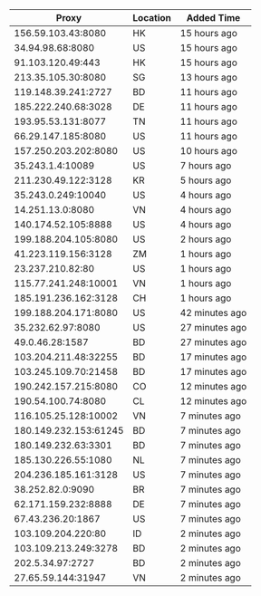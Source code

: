 | Proxy | Location | Added Time |
|---------|----------|------------|
| 156.59.103.43:8080 | HK | 15 hours ago |
| 34.94.98.68:8080 | US | 15 hours ago |
| 91.103.120.49:443 | HK | 15 hours ago |
| 213.35.105.30:8080 | SG | 13 hours ago |
| 119.148.39.241:2727 | BD | 11 hours ago |
| 185.222.240.68:3028 | DE | 11 hours ago |
| 193.95.53.131:8077 | TN | 11 hours ago |
| 66.29.147.185:8080 | US | 11 hours ago |
| 157.250.203.202:8080 | US | 10 hours ago |
| 35.243.1.4:10089 | US | 7 hours ago |
| 211.230.49.122:3128 | KR | 5 hours ago |
| 35.243.0.249:10040 | US | 4 hours ago |
| 14.251.13.0:8080 | VN | 4 hours ago |
| 140.174.52.105:8888 | US | 4 hours ago |
| 199.188.204.105:8080 | US | 2 hours ago |
| 41.223.119.156:3128 | ZM | 1 hours ago |
| 23.237.210.82:80 | US | 1 hours ago |
| 115.77.241.248:10001 | VN | 1 hours ago |
| 185.191.236.162:3128 | CH | 1 hours ago |
| 199.188.204.171:8080 | US | 42 minutes ago |
| 35.232.62.97:8080 | US | 27 minutes ago |
| 49.0.46.28:1587 | BD | 27 minutes ago |
| 103.204.211.48:32255 | BD | 17 minutes ago |
| 103.245.109.70:21458 | BD | 17 minutes ago |
| 190.242.157.215:8080 | CO | 12 minutes ago |
| 190.54.100.74:8080 | CL | 12 minutes ago |
| 116.105.25.128:10002 | VN | 7 minutes ago |
| 180.149.232.153:61245 | BD | 7 minutes ago |
| 180.149.232.63:3301 | BD | 7 minutes ago |
| 185.130.226.55:1080 | NL | 7 minutes ago |
| 204.236.185.161:3128 | US | 7 minutes ago |
| 38.252.82.0:9090 | BR | 7 minutes ago |
| 62.171.159.232:8888 | DE | 7 minutes ago |
| 67.43.236.20:1867 | US | 7 minutes ago |
| 103.109.204.220:80 | ID | 2 minutes ago |
| 103.109.213.249:3278 | BD | 2 minutes ago |
| 202.5.34.97:2727 | BD | 2 minutes ago |
| 27.65.59.144:31947 | VN | 2 minutes ago |
